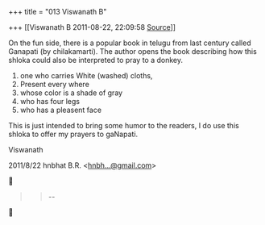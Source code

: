 +++
title = "013 Viswanath B"

+++
[[Viswanath B	2011-08-22, 22:09:58 [Source](https://groups.google.com/g/samskrita/c/_xFhJ0AoawY)]]



On the fun side, there is a popular book in telugu from last century called Ganapati (by chilakamarti). The author opens the book describing how this shloka could also be interpreted to pray to a donkey.  
  
1. one who carries White (washed) cloths,  
2. Present every where  
3. whose color is a shade of gray  
4. who has four legs  
5. who has a pleasent face  
  
This is just intended to bring some humor to the readers, I do use this shloka to offer my prayers to gaNapati.  
  
Viswanath  
  

2011/8/22 hnbhat B.R. \<[hnbh...@gmail.com]()\>  



> 
> > 
> > 
> > 
> > --  
> > 
> > 



